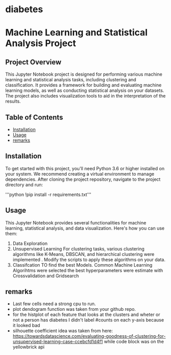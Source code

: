 # diabetes

# Machine Learning and Statistical Analysis Project

## Project Overview

This Jupyter Notebook project is designed for performing various machine learning and statistical analysis tasks, including clustering and classification. It provides a framework for building and evaluating machine learning models, as well as conducting statistical analysis on your datasets. The project also includes visualization tools to aid in the interpretation of the results.

## Table of Contents

- [Installation](#installation)
- [Usage](#usage)
- [remarks](#remarks)

## Installation

To get started with this project, you'll need Python 3.6 or higher installed on your system. We recommend creating a virtual environment to manage dependencies. After cloning the project repository, navigate to the project directory and run:

'''python
!pip install -r requirements.txt'''

 ## Usage

This Jupyter Notebook provides several functionalities for machine learning, statistical analysis, and data visualization. Here's how you can use them:

1. Data Exploration
2. Unsupervised Learning
For clustering tasks, various clustering algorithms like K-Means, DBSCAN, and hierarchical clustering were implemented . Modify the scripts to apply these algorithms on your data.
3. Classifcation
TO find the best Models. Common Machine Learning Algorihtms were selected the best hyperparameters were estimate with Crossvalidation and Gridsearch


## remarks

- Last few cells need a strong cpu to run.
- plot dendogram function was taken from your github repo.
- for the histplot of each feature that looks at the clusters and wheter or not a person has diabetes I didn't label #counts on each y-axis because it looked bad
- silhouette coefficient idea was taken from here: https://towardsdatascience.com/evaluating-goodness-of-clustering-for-unsupervised-learning-case-ccebcfd1d4f1
while code block was on the yellowbrick api
